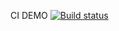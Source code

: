 CI DEMO [![Build status](https://ci.appveyor.com/api/projects/status/txp7uo0k9xug9g93?svg=true)](https://ci.appveyor.com/project/Tonya2512/selenida)
